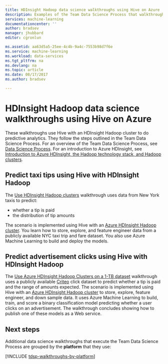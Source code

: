 ```yaml
---
title: HDInsight Hadoop data science walkthroughs using Hive on Azure  | Microsoft Docs
description: Examples of the Team Data Science Process that walkthrough the use of Hive on Azure HDInsight Hadoop to do predictive analytics.
services: machine-learning
documentationcenter: ''
author: bradsev
manager: jhubbard
editor: cgronlun

ms.assetid: aa63d5a5-25ee-4c4b-9a4c-7553b98d7f6e
ms.service: machine-learning
ms.workload: data-services
ms.tgt_pltfrm: na
ms.devlang: na
ms.topic: article
ms.date: 08/17/2017
ms.author: bradsev

---
```


# HDInsight Hadoop data science walkthroughs using Hive on Azure 

These walkthroughs use Hive with an HDInsight Hadoop cluster to do predictive analytics. They follow the steps outlined in the Team Data Science Process. For an overview of the Team Data Science Process, see [Data Science Process](data-science-process-overview.md). For an introduction to Azure HDInsight, see [Introduction to Azure HDInsight, the Hadoop technology stack, and Hadoop clusters](../hdinsight/hdinsight-hadoop-introduction.md).


## Predict taxi tips using Hive with HDInsight Hadoop

The [Use HDInsight Hadoop clusters](machine-learning-data-science-process-hive-walkthrough.md) walkthrough uses data from New York taxis to predict: 

- whether a tip is paid 
- the distribution of tip amounts

The scenario is implemented using Hive with an [Azure HDInsight Hadoop cluster](https://azure.microsoft.com/services/hdinsight/). You learn how to store, explore, and feature engineer data from a publicly available NYC taxi trip and fare dataset. You also use Azure Machine Learning to build and deploy the models.

## Predict advertisement clicks using Hive with HDInsight Hadoop

The [Use Azure HDInsight Hadoop Clusters on a 1-TB dataset](machine-learning-data-science-process-hive-criteo-walkthrough.md) walkthrough uses a publicly available [Criteo](http://labs.criteo.com/downloads/download-terabyte-click-logs/) click dataset to predict whether a tip is paid and the range of amounts expected. The scenario is implemented using Hive with an [Azure HDInsight Hadoop cluster](https://azure.microsoft.com/services/hdinsight/) to store, explore, feature engineer, and down sample data. It uses Azure Machine Learning to build, train, and score a binary classification model predicting whether a user clicks on an advertisement. The walkthrough concludes showing how to publish one of these models as a Web service.


## Next steps

Additional data science walkthroughs that execute the Team Data Science Process are grouped by the **platform** that they use: 

[!INCLUDE [tdsp-walkthroughs-by-platform](../../includes/tdsp-walkthroughs-by-platform.md)]